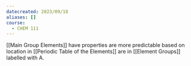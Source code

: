 ```yaml
---
datecreated: 2023/09/18
aliases: []
course:
  - CHEM 111
---
```

[[Main Group Elements]] have properties are more predictable based on location in [[Periodic Table of the Elements]] are in [[Element Groups]] labelled with A.